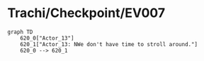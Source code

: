 # Trachi/Checkpoint/EV007


```mermaid
graph TD
    620_0["Actor_13"]
    620_1["Actor_13: NWe don't have time to stroll around."]
    620_0 --> 620_1
```